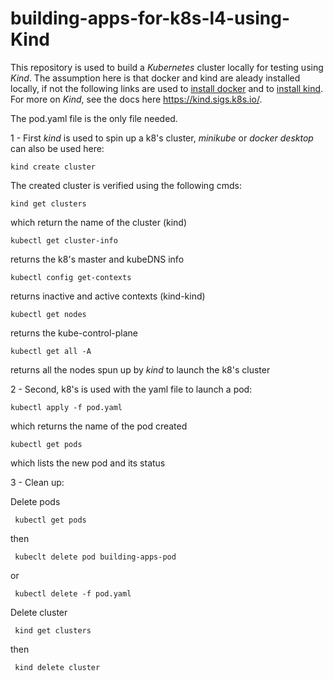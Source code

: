 # building-apps-for-k8s-l4-using-Kind

This repository is used to build a _Kubernetes_ cluster locally for testing using _Kind_. The assumption here is that docker and kind are aleady installed locally, if not the following links are used to [install docker](https://docs.docker.com/engine/install/) and to [install kind](https://kubernetes.io/docs/tasks/tools/). For more on _Kind_, see the docs here https://kind.sigs.k8s.io/.

The pod.yaml file is the only file needed.

1 - First _kind_ is used to spin up a k8's cluster, _minikube_ or _docker desktop_ can also be used here:

	kind create cluster
  
The created cluster is verified using the following cmds:
	
	kind get clusters 

which return the name of the cluster (kind)

	kubectl get cluster-info 

returns the k8's master and kubeDNS info
  
	kubectl config get-contexts 

returns inactive and active contexts (kind-kind)
  
	kubectl get nodes 

returns the kube-control-plane
  
	kubectl get all -A 
    
returns all the nodes spun up by _kind_ to launch the k8's cluster

2 - Second, k8's is used with the yaml file to launch a pod:
    
	kubectl apply -f pod.yaml 
		
which returns the name of the pod created
    
	kubectl get pods 
			
which lists the new pod and its status

3 - Clean up:

Delete pods
   
	 kubectl get pods

then   
	 
	 kubeclt delete pod building-apps-pod

or 
	 
	 kubectl delete -f pod.yaml

Delete cluster
   
	 kind get clusters
	 
then

	 kind delete cluster

